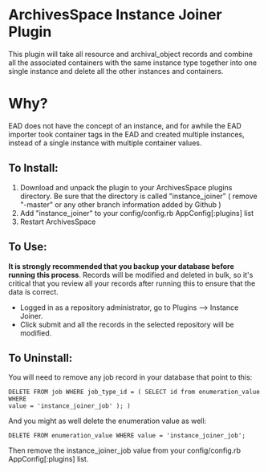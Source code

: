 # ArchivesSpace Instance Joiner Plugin

This plugin will take all resource and archival_object records and combine all
the associated containers with the same instance type together into one single
instance and delete all the other instances and containers.

# Why? 

EAD does not have the concept of an instance, and for awhile the EAD importer
took container tags in the EAD and created multiple instances, instead of a
single instance with multiple container values. 

## To Install:

1. Download and unpack the plugin to your ArchivesSpace plugins directory. Be sure
that the directory is called "instance_joiner" ( remove "-master" or any other
branch information added by Github )
2. Add "instance_joiner" to your config/config.rb AppConfig[:plugins] list
3. Restart ArchivesSpace

## To Use:

**It is strongly recommended that you backup your database before running this
process**. Records will be modified and deleted in bulk, so it's critical that you
review all your records after running this to ensure that the data is correct.

* Logged in as a repository administrator, go to Plugins --> Instance Joiner. 
* Click submit and all the records in the selected repository will be modified.

## To Uninstall:

You will need to remove any job record in your database that point to this:
```
DELETE FROM job WHERE job_type_id = ( SELECT id from enumeration_value WHERE
value = 'instance_joiner_job' ); )
```

And you might as well delete the enumeration value as well: 
```
DELETE FROM enumeration_value WHERE value = 'instance_joiner_job';
```

Then remove the instance_joiner_job value from your config/config.rb
AppConfig[:plugins] list. 


